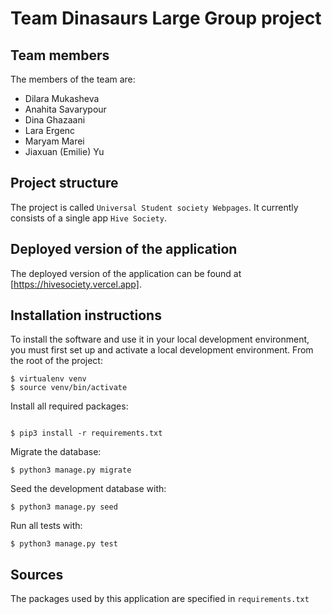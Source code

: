 # Team Dinasaurs Large Group project

## Team members
The members of the team are:
- Dilara Mukasheva 
- Anahita Savarypour
- Dina Ghazaani
- Lara Ergenc
- Maryam Marei 
- Jiaxuan (Emilie) Yu

## Project structure
The project is called `Universal Student society Webpages`.  It currently consists of a single app `Hive Society`.

## Deployed version of the application
The deployed version of the application can be found at [https://hivesociety.vercel.app].

## Installation instructions
To install the software and use it in your local development environment, you must first set up and activate a local development environment.  From the root of the project:

```
$ virtualenv venv
$ source venv/bin/activate
```

Install all required packages:

```

$ pip3 install -r requirements.txt

```

Migrate the database:

```
$ python3 manage.py migrate
```

Seed the development database with:

```
$ python3 manage.py seed
```

Run all tests with:
```
$ python3 manage.py test
```


## Sources
The packages used by this application are specified in `requirements.txt`


